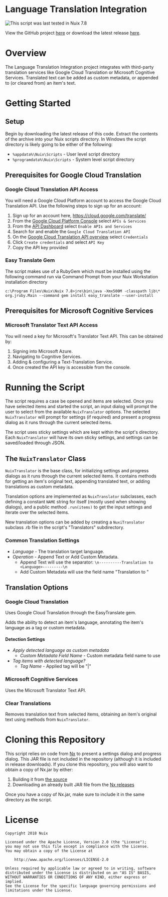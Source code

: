 Language Translation Integration
==============

![This script was last tested in Nuix 7.8](https://img.shields.io/badge/Script%20Tested%20in%20Nuix-7.8-green.svg)

View the GitHub project [here](https://github.com/Nuix/Language-Translation-Integration) or download the latest release [here](https://github.com/Nuix/Language-Translation-Integration/releases).

# Overview

The Language Translation Integration project integrates with third-party translation services like Google Cloud Translation or Microsoft Cognitive Services. Translated text can be added as custom metadata, or appended to (or cleared from) an item's text.

# Getting Started

## Setup

Begin by downloading the latest release of this code.  Extract the contents of the archive into your Nuix scripts directory.  In Windows the script directory is likely going to be either of the following:

- `%appdata%\Nuix\Scripts` - User level script directory
- `%programdata%\Nuix\Scripts` - System level script directory

## Prerequisites for Google Cloud Translation
### Google Cloud Translation API Access
You will need a Google Cloud Platform account to access the Google Cloud Translation API. Use the following steps to sign up for an account:
1. Sign up for an account here, https://cloud.google.com/translate/
2. From the [Google Cloud Platform Console](https://console.cloud.google.com/home) select `APIs & Services`
3. From the [API Dashboard](https://console.cloud.google.com/apis/dashboard) select `Enable APIs and Services`
4. Search for and enable the `Google Cloud Translation API`
5. On the [Google Cloud Translation API overview](https://console.cloud.google.com/apis/api/translate.googleapis.com/overview) select `Credentials`
6. Click `Create credentials` and select `API Key`
7. Copy the API key provided

### Easy Translate Gem
The script makes use of a RubyGem which must be installed using the following command run via Command Prompt from your Nuix Workstation installation directory

`c:\Program Files\Nuix\Nuix 7.8>jre\bin\java -Xmx500M -classpath lib\* org.jruby.Main --command gem install easy_translate --user-install`

## Prerequisites for Microsoft Cognitive Services
### Microsoft Translator Text API Access
You will need a key for Microsoft's Translator Text API. This can be obtained by:
1. Signing into Microsoft Azure.
2. Navigating to Cognitive Services.
3. Adding & configuring a Text-Translation Service.
4. Once created the API key is accessible from the console.

# Running the Script
The script requires a case be opened and items are selected. Once you have selected items and started the script, an input dialog will prompt the user to select from the available `NuixTranslator` options. The selected `NuixTranslator` will prompt for settings (if required) and present a progress dialog as it runs through the current selected items.

The script uses sticky settings which are kept within the script's directory. Each `NuixTranslator` will have its own sticky settings, and settings can be saved/loaded through JSON.

## The `NuixTranslator` Class
`NuixTranslator` is the base class, for initializing settings and progress dialogs as it runs through the current selected items. It contains methods for getting an item's original text, appending translated text, or adding translations as custom metadata.

Translation options are implemented as `NuixTranslator` subclasses, each defining a constant `NAME` string for itself (mostly used when showing dialogs), and a public method `.run(items)` to get the input settings and iterate over the selected items.

New translation options can be added by creating a `NuxiTranslator` subclass .rb file in the script's "Translators" subdirectory.

### Common Translation Settings

- *Language* - The translation target language.
- *Operation* - Append Text or Add Custom Metadata.
  - Append Text will use the separator: `\n----------Translation to <Language>---------\n`
  - Add Custom Metadata will use the field name "Translation to <Language>"

## Translation Options
### Google Cloud Translation
Uses Google Cloud Translation through the EasyTranslate gem.

Adds the ability to detect an item's language, annotating the item's language as a tag or custom metadata.

#### Detection Settings
- *Apply detected language as custom metadata*
  - *Custom Metadata Field Name* - Custom metadata field name to use
- *Tag items with detected language?*
  - *Tag Name* - Applied tag will be "<Tag Name>|<Detected Language>"

### Microsoft Cognitive Services
Uses the Microsoft Translator Text API.

### Clear Translations
Removes translation text from selected items, obtaining an item's original text using methods from `NuixTranslator`.

# Cloning this Repository

This script relies on code from [Nx](https://github.com/Nuix/Nx) to present a settings dialog and progress dialog.  This JAR file is not included in the repository (although it is included in release downloads).  If you clone this repository, you will also want to obtain a copy of Nx.jar by either:
1. Building it from [the source](https://github.com/Nuix/Nx)
2. Downloading an already built JAR file from the [Nx releases](https://github.com/Nuix/Nx/releases)

Once you have a copy of Nx.jar, make sure to include it in the same directory as the script.

# License

```
Copyright 2018 Nuix

Licensed under the Apache License, Version 2.0 (the "License");
you may not use this file except in compliance with the License.
You may obtain a copy of the License at

    http://www.apache.org/licenses/LICENSE-2.0

Unless required by applicable law or agreed to in writing, software
distributed under the License is distributed on an "AS IS" BASIS,
WITHOUT WARRANTIES OR CONDITIONS OF ANY KIND, either express or implied.
See the License for the specific language governing permissions and
limitations under the License.
```
